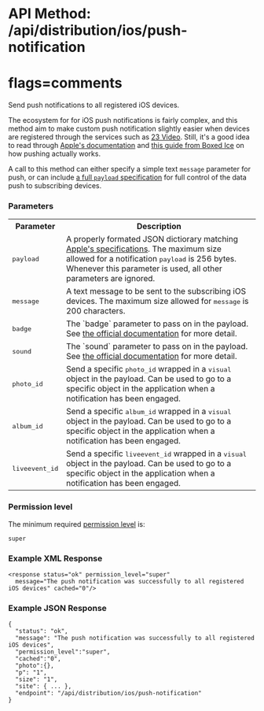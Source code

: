 # API Method: /api/distribution/ios/push-notification
# flags=comments

Send push notifications to all registered iOS devices.

The ecosystem for for iOS push notifications is fairly complex, and this method aim to make custom push notification slightly easier when devices are registered through the services such as [23 Video](http://www.23video.com). Still, it's a good idea to read through [Apple's documentation](http://developer.apple.com/library/ios/#documentation/NetworkingInternet/Conceptual/RemoteNotificationsPG/ApplePushService/ApplePushService.html) and [this guide from Boxed Ice](http://blog.boxedice.com/2009/07/10/how-to-build-an-apple-push-notification-provider-server-tutorial/) on how pushing actually works.

A call to this method can either specify a simple text `message` parameter for push, or can include [a full `payload` specification](http://developer.apple.com/library/ios/documentation/NetworkingInternet/Conceptual/RemoteNotificationsPG/ApplePushService/ApplePushService.html#//apple_ref/doc/uid/TP40008194-CH100-SW1) for full control of the data push to subscribing devices.


### Parameters

<table class="pretty">
  <tr><th>Parameter</th><th>Description</th></tr>

  <tr>
    <td>
      <tt>payload</tt> 
    </td>
    <td>
      A properly formated JSON dictiorary matching <a href="http://developer.apple.com/library/ios/documentation/NetworkingInternet/Conceptual/RemoteNotificationsPG/ApplePushService/ApplePushService.html#//apple_ref/doc/uid/TP40008194-CH100-SW1">Apple's specifications</a>. The maximum size allowed for a notification <tt>payload</tt> is 256 bytes. Whenever this parameter is used, all other parameters are ignored.
    </td>
  </tr>

  <tr>
    <td>
      <tt>message</tt> 
    </td>
    <td>
      A text message to be sent to the subscribing iOS devices. The maximum size allowed for <tt>message</tt> is 200 characters.
    </td>
  </tr>

  <tr>
    <td>
      <tt>badge</tt> 
    </td>
    <td>
      The `badge` parameter to pass on in the payload. See <a href="http://developer.apple.com/library/ios/documentation/NetworkingInternet/Conceptual/RemoteNotificationsPG/ApplePushService/ApplePushService.html#//apple_ref/doc/uid/TP40008194-CH100-SW1">the official documentation</a> for more detail.
    </td>
  </tr>

  <tr>
    <td>
      <tt>sound</tt> 
    </td>
    <td>
      The `sound` parameter to pass on in the payload. See <a href="http://developer.apple.com/library/ios/documentation/NetworkingInternet/Conceptual/RemoteNotificationsPG/ApplePushService/ApplePushService.html#//apple_ref/doc/uid/TP40008194-CH100-SW1">the official documentation</a> for more detail.
    </td>
  </tr>

  <tr>
    <td>
      <tt>photo_id</tt> 
    </td>
    <td>
      Send a specific <tt>photo_id</tt> wrapped in a <tt>visual</tt> object in the payload. Can be used to go to a specific object in the application when a notification has been engaged.
    </td>
  </tr>

  <tr>
    <td>
      <tt>album_id</tt> 
    </td>
    <td>
      Send a specific <tt>album_id</tt> wrapped in a <tt>visual</tt> object in the payload. Can be used to go to a specific object in the application when a notification has been engaged.
    </td>
  </tr>

  <tr>
    <td>
      <tt>liveevent_id</tt> 
    </td>
    <td>
      Send a specific <tt>liveevent_id</tt> wrapped in a <tt>visual</tt> object in the payload. Can be used to go to a specific object in the application when a notification has been engaged.
    </td>
  </tr>
</table>



### Permission level 

The minimum required [permission level](index#permission-level) is:

    super


### Example XML Response

    <response status="ok" permission_level="super" 
      message="The push notification was successfully to all registered iOS devices" cached="0"/>

### Example JSON Response

    {
      "status": "ok", 
      "message": "The push notification was successfully to all registered iOS devices",
      "permission_level":"super",
      "cached":"0",
      "photo":{},
      "p": "1",
      "size": "1",
      "site": { ... },
      "endpoint": "/api/distribution/ios/push-notification"
    }
